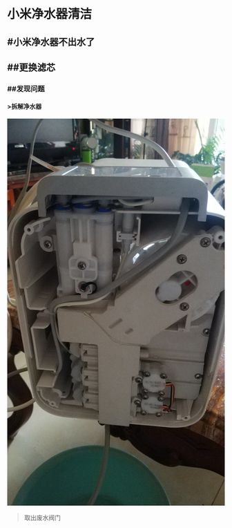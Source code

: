 # 小米净水器清洁

## \#小米净水器不出水了

## \#\#更换滤芯

### \#\#发现问题

#### &gt;拆解净水器

![&#x5378;&#x6389;&#x5E95;&#x5EA7;](.gitbook/assets/121558320863_.pic_hd.jpg)
>取出废水阀门
